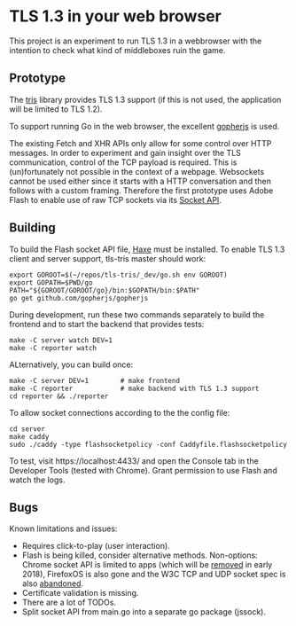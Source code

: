 # TLS 1.3 in your web browser
This project is an experiment to run TLS 1.3 in a webbrowser with the intention
to check what kind of middleboxes ruin the game.

## Prototype
The [tris](https://github.com/cloudflare/tls-tris) library provides TLS 1.3
support (if this is not used, the application will be limited to TLS 1.2).

To support running Go in the web browser, the excellent
[gopherjs](https://github.com/gopherjs/gopherjs) is used.

The existing Fetch and XHR APIs only allow for some control over HTTP messages.
In order to experiment and gain insight over the TLS communication, control of
the TCP payload is required. This is (un)fortunately not possible in the context
of a webpage. Websockets cannot be used either since it starts with a HTTP
conversation and then follows with a custom framing. Therefore the first
prototype uses Adobe Flash to enable use of raw TCP sockets via its [Socket
API](http://help.adobe.com/en_US/FlashPlatform/reference/actionscript/3/flash/net/Socket.html).

## Building
To build the Flash socket API file, [Haxe](https://haxe.org/) must be installed.
To enable TLS 1.3 client and server support, tls-tris master should work:

    export GOROOT=$(~/repos/tls-tris/_dev/go.sh env GOROOT)
    export GOPATH=$PWD/go
    PATH="${GOROOT/GOROOT/go}/bin:$GOPATH/bin:$PATH"
    go get github.com/gopherjs/gopherjs

During development, run these two commands separately to build the frontend and
to start the backend that provides tests:

    make -C server watch DEV=1
    make -C reporter watch

ALternatively, you can build once:

    make -C server DEV=1        # make frontend
    make -C reporter            # make backend with TLS 1.3 support
    cd reporter && ./reporter

To allow socket connections according to the the config file:

    cd server
    make caddy
    sudo ./caddy -type flashsocketpolicy -conf Caddyfile.flashsocketpolicy

To test, visit https://localhost:4433/ and open the Console tab in the Developer
Tools (tested with Chrome). Grant permission to use Flash and watch the logs.

## Bugs
Known limitations and issues:
- Requires click-to-play (user interaction).
- Flash is being killed, consider alternative methods. Non-options: Chrome
  socket API is limited to apps (which will be
  [removed](https://blog.chromium.org/2016/08/from-chrome-apps-to-web.html) in
  early 2018), FirefoxOS is also gone and the W3C TCP and UDP socket spec is
  also [abandoned](https://www.w3.org/2012/sysapps/).
- Certificate validation is missing.
- There are a lot of TODOs.
- Split socket API from main.go into a separate go package (jssock).
